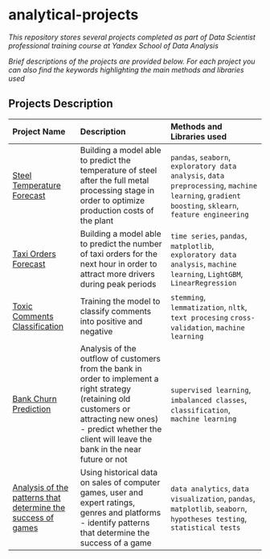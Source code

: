 # analytical-projects

*This repository stores several projects completed as part of Data Scientist professional training course at Yandex School of Data Analysis*

*Brief descriptions of the projects are provided below. For each project you can also find the keywords highlighting the main methods and libraries used*

## Projects Description

| Project Name | Description | Methods and Libraries used | 
| :---------------------- | :---------------------- | :---------------------- |
| [Steel Temperature Forecast](steel-temperature-forecast) | Building a model able to predict the temperature of steel after the full metal processing stage in order to optimize production costs of the plant | `pandas`, `seaborn`, `exploratory data analysis`, `data preprocessing`, `machine learning`, `gradient boosting`, `sklearn`, `feature engineering` |
| [Taxi Orders Forecast](taxi-orders-forecast) | Building a model able to predict the number of taxi orders for the next hour in order to attract more drivers during peak periods | `time series`, `pandas`, `matplotlib`, `exploratory data analysis`, `machine learning`, `LightGBM`, `LinearRegression` |
| [Toxic Comments Classification](toxic-comments-classification) | Training the model to classify comments into positive and negative | `stemming`, `lemmatization`, `nltk`, `text procesing` `cross-validation`, `machine learning` |
| [Bank Churn Prediction](bank-churn-prediction) | Analysis of the outflow of customers from the bank in order to implement a right strategy (retaining old customers or attracting new ones) - predict whether the client will leave the bank in the near future or not | `supervised learning`, `imbalanced classes`, `classification`, `machine learning` |
| [Analysis of the patterns that determine the success of games](games-success-analysis) | Using historical data on sales of computer games, user and expert ratings, genres and platforms - identify patterns that determine the success of a game | `data analytics`, `data visualization`, `pandas`, `matplotlib`, `seaborn`, `hypotheses testing`, `statistical tests` |
